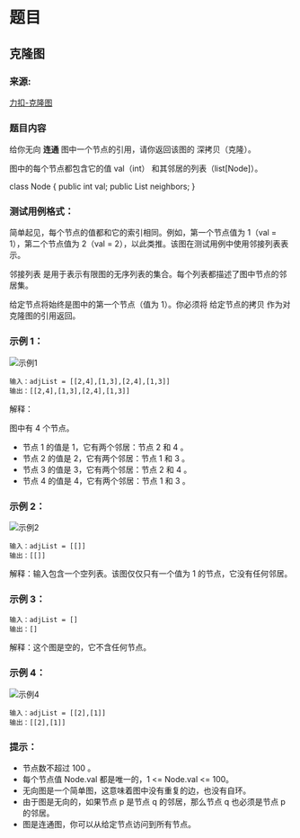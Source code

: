 # 题目

## 克隆图

### 来源:

[力扣-克隆图](https://leetcode-cn.com/problems/clone-graph/)

### 题目内容

给你无向 **连通** 图中一个节点的引用，请你返回该图的 深拷贝（克隆）。

图中的每个节点都包含它的值 val（int） 和其邻居的列表（list[Node]）。

class Node {
    public int val;
    public List<Node> neighbors;
}

### 测试用例格式：

简单起见，每个节点的值都和它的索引相同。例如，第一个节点值为 1（val = 1），第二个节点值为 2（val = 2），以此类推。该图在测试用例中使用邻接列表表示。

邻接列表 是用于表示有限图的无序列表的集合。每个列表都描述了图中节点的邻居集。

给定节点将始终是图中的第一个节点（值为 1）。你必须将 给定节点的拷贝 作为对克隆图的引用返回。

### 示例 1：

![示例1](https://assets.leetcode-cn.com/aliyun-lc-upload/uploads/2020/02/01/133_clone_graph_question.png)

```plaintext
输入：adjList = [[2,4],[1,3],[2,4],[1,3]]
输出：[[2,4],[1,3],[2,4],[1,3]]
```

解释：

图中有 4 个节点。

- 节点 1 的值是 1，它有两个邻居：节点 2 和 4 。
- 节点 2 的值是 2，它有两个邻居：节点 1 和 3 。
- 节点 3 的值是 3，它有两个邻居：节点 2 和 4 。
- 节点 4 的值是 4，它有两个邻居：节点 1 和 3 。

### 示例 2：

![示例2](https://assets.leetcode-cn.com/aliyun-lc-upload/uploads/2020/02/01/graph.png)

```plaintext
输入：adjList = [[]]
输出：[[]]
```

解释：输入包含一个空列表。该图仅仅只有一个值为 1 的节点，它没有任何邻居。

### 示例 3：

```plaintext
输入：adjList = []
输出：[]
```

解释：这个图是空的，它不含任何节点。

### 示例 4：

![示例4](https://assets.leetcode-cn.com/aliyun-lc-upload/uploads/2020/02/01/graph-1.png)

```plaintext
输入：adjList = [[2],[1]]
输出：[[2],[1]]
```

### 提示：

- 节点数不超过 100 。
- 每个节点值 Node.val 都是唯一的，1 <= Node.val <= 100。
- 无向图是一个简单图，这意味着图中没有重复的边，也没有自环。
- 由于图是无向的，如果节点 p 是节点 q 的邻居，那么节点 q 也必须是节点 p 的邻居。
- 图是连通图，你可以从给定节点访问到所有节点。
